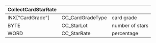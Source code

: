| CollectCardStarRate |                  |                 |
| ------------------- | ---------------- | --------------- |
| INX["CardGrade"]    | CC_CardGradeType | card grade      |
| BYTE                | CC_StarLot       | number of stars |
| WORD                | CC_StarRate      | percentage      |